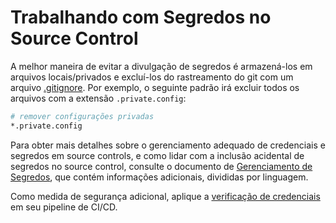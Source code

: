 # Trabalhando com Segredos no Source Control

A melhor maneira de evitar a divulgação de segredos é armazená-los em arquivos locais/privados e excluí-los do rastreamento do git com um arquivo [.gitignore](https://git-scm.com/docs/gitignore).
Por exemplo, o seguinte padrão irá excluir todos os arquivos com a extensão `.private.config`:

```bash
# remover configurações privadas
*.private.config
```

Para obter mais detalhes sobre o gerenciamento adequado de credenciais e segredos em source controls, e como lidar com a inclusão acidental de segredos no source control, consulte o documento de [Gerenciamento de Segredos](../continuous-delivery/secrets-management/README.md), que contém informações adicionais, divididas por linguagem.

Como medida de segurança adicional, aplique a [verificação de credenciais](../continuous-integration/dev-sec-ops/secret-management/credential_scanning.md) em seu pipeline de CI/CD.
